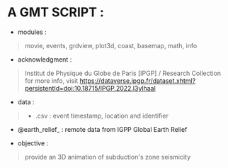 # A GMT SCRIPT :
- modules : 
> movie, events, grdview, plot3d, coast, basemap, math, info

- acknowledgment :
> Institut de Physique du Globe de Paris [IPGP] / Research Collection
for more info, visit https://dataverse.ipgp.fr/dataset.xhtml?persistentId=doi:10.18715/IPGP.2022.l3ylhaal

- data : 	
> * .csv :
event timestamp, location and identifier
* @earth_relief_ :
remote data from IGPP Global Earth Relief

- objective : 
> provide an 3D animation of subduction's zone seismicity
